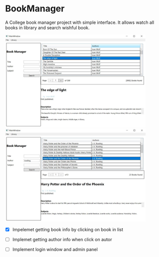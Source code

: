 # BookManager
A College book manager project with simple interface. It allows watch all books in library and search wishful book.

<img src="https://github.com/NikitaLyubimov/BookManager/blob/master/BookManager/Images/book1.JPG" height="300"> <img src="https://github.com/NikitaLyubimov/BookManager/blob/master/BookManager/Images/book2.JPG" height="300">

- [x]  Impelemet getting book info by clicking on book in list
- [ ]  Implemet getting author info when click on autor
- [ ]  Implement login window and admin panel

